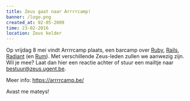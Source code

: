 ```yaml
---
title: Zeus gaat naar Arrrrcamp!
banner: /logo.png
created_at: 02-05-2009
time: 23-02-2016
location: Zeus kelder
---
```


Op vrijdag 8 mei vindt Arrrrcamp plaats, een barcamp over <a href="https://www.ruby-lang.org/en/">Ruby</a>, <a href="https://rubyonrails.org/">Rails</a>, <a href="https://radiantcms.org/">Radiant</a> (en <a href="https://en.wikipedia.org/wiki/Rum">Rum</a>).
Met verschillende Zeus-leden zullen we aanwezig zijn. Wil je mee? Laat dan hier een reactie achter of stuur een mailtje naar <a href="mailto:bestuur@zeus.ugent.be">bestuur@zeus.ugent.be</a>.

Meer info: <a href="https://arrrrcamp.be">https://arrrrcamp.be/</a>

Avast me mateys!